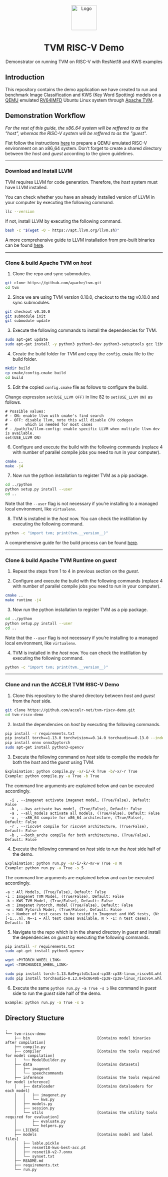 <div align="center">
  <a href="https://accelr.lk/">
    <img src="https://avatars.githubusercontent.com/u/55974019?s=200&v=4" alt="Logo" width="80" height="80">
  </a>

<h1 align="center">TVM RISC-V Demo</h1>

<p align="center">
   Demonstrator on running TVM on RISC-V with ResNet18 and KWS examples
    <br />
  </p>
</div>
</p>

## Introduction
This repository contains the demo application we have created to run and benchmark Image Classification and KWS (Key Word Spotting) models on a [QEMU](https://www.qemu.org/) emulated [RV64IMFD](https://www3.diism.unisi.it/~giorgi/didattica/tools1/RISCV_ISA_TABLE-v11.pdf) Ubuntu Linux system through [Apache TVM](https://tvm.apache.org/).

## Demonstration Workflow
*For the rest of this guide, the x86_64 system will be reffered to as the "host", whereas the RISC-V system will be reffered to as the "guest".*

Fist follow the instructions [here](./docs/ubuntu_qemu.md) to prepare a QEMU emulated RISC-V environment on an x86_64 system. Don't forget to create a shared directory between the _host_ and _guest_ according to the given guidelines.

---

### Download and Install LLVM

TVM requires LLVM for code generation. Therefore, the *_host_* system must have LLVM installed.

You can check whether you have an already installed version of LLVM in your computer by executing the following command.
```bash
llc --version
```

If not, install LLVM by executing the following command.
```bash
bash -c "$(wget -O - https://apt.llvm.org/llvm.sh)"
```

A more comprehensive guide to LLVM installation from pre-built binaries can be found [here](https://apt.llvm.org/).

---

### Clone & build Apache TVM on _host_

1. Clone the repo and sync submodules.
```bash
git clone https://github.com/apache/tvm.git
cd tvm
```

2. Since we are using TVM version 0.10.0, checkout to the tag v0.10.0 and sync submodules.
```bash
git checkout v0.10.0
git submodule init
git submodule update
```

3. Execute the following commands to install the dependencies for TVM.
```bash
sudo apt-get update
sudo apt-get install -y python3 python3-dev python3-setuptools gcc libtinfo-dev zlib1g-dev build-essential cmake libedit-dev libxml2-dev
```

4. Create the build folder for TVM and copy the `config.cmake` file to the build folder.
```bash
mkdir build
cp cmake/config.cmake build
cd build
```

5. Edit the copied `config.cmake` file as follows to configure the build.

Change expression `set(USE_LLVM OFF)` in line 82 to `set(USE_LLVM ON)` as follows.

```
# Possible values:
# - ON: enable llvm with cmake's find search
# - OFF: disable llvm, note this will disable CPU codegen
#        which is needed for most cases
# - /path/to/llvm-config: enable specific LLVM when multiple llvm-dev is available.
set(USE_LLVM ON)
```

6. Configure and execute the build with the following commands (replace 4 with number of parallel compile jobs you need to run in your computer).
```bash
cmake ..
make -j4
```

7. Now run the python installation to register TVM as a pip package.
```bash
cd ../python
python setup.py install --user
cd ..
```

Note that the `--user` flag is not necessary if you’re installing to a managed local environment, like `virtualenv`.

8. TVM is installed in the _host_ now. You can check the instillation by executing the following command.
```bash
python -c "import tvm; print(tvm.__version__)"
```

A comprehensive guide for the build process can be found [here](https://tvm.apache.org/docs/v0.10.0/install/from_source.html).

---

### Clone & build Apache TVM Runtime on _guest_

1. Repeat the steps from 1 to 4 in previous section on the _guest_.

2. Configure and execute the build with the following commands (replace 4 with number of parallel compile jobs you need to run in your computer).
```bash
cmake ..
make runtime -j4
```

3. Now run the python installation to register TVM as a pip package.
```bash
cd ../python
python setup.py install --user
cd ..
```

Note that the `--user` flag is not necessary if you’re installing to a managed local environment, like `virtualenv`.

4. TVM is installed in the _host_ now. You can check the instillation by executing the following command.
```bash
python -c "import tvm; print(tvm.__version__)"
```

---

### Clone and run the ACCELR TVM RISC-V Demo

1. Clone this repository to the shared directory between _host_ and _guest_ from the _host_ side.
```bash
git clone https://github.com/accelr-net/tvm-riscv-demo.git
cd tvm-riscv-demo
```

2. Install the dependencies on _host_ by executing the following commands.
```bash
pip install -r requirements.txt
pip install torch==1.13.0 torchvision==0.14.0 torchaudio==0.13.0 --index-url https://download.pytorch.org/whl/cpu
pip install onnx onnx2pytorch
sudo apt-get install python3-opencv
```

3. Execute the following command on _host_ side to compile the models for both the _host_ and the _guest_ using TVM.
```bash
Explaination: python compile.py -a/-i/-k True -b/-x/-r True
Example: python compile.py -a True -b True
```

The command line arguments are explained below and can be executed accordingly.

```
  -i , --imagenet activate imagenet model, (True/False), Default: False
  -k , --kws activate kws model, (True/False), Default: False
  -a , --all_models activate all models, (True/False), Default: False
  -x , --x86_64 compile for x86_64 architecture, (True/False), Default: False
  -r , --riscv64 compile for riscv64 architecture, (True/False), Default: False
  -b , --both_archs compile for both architectures, (True/False), Default: False
```

4. Execute the following command on _host_ side to run the _host_ side half of the demo.
```bash
Explaination: python run.py -a/-i/-k/-m/-w True -s N
Example: python run.py -a True -s 5
```

The command line arguments are explained below and can be executed accordingly.
```
-a : All Models, (True/False), Default: False
-i : Imagenet TVM Model, (True/False), Default: False
-k : KWS TVM Model, (True/False), Default: False
-m : Imagenet Pytorch, Model (True/False), Default: False
-w : KWS Pytorch Model, (True/False), Default: False
-s : Number of test cases to be tested in Imagenet and KWS tests, (N: [-1,..n], N=-1 = All test cases available, N > -1: n test cases), Default: 10
```

5. Navigate to the repo which is in the shared directory in _guest_ and install the dependencies on _guest_ by executing the following commands.

```bash
pip install -r requirements.txt
sudo apt-get install python3-opencv

wget <PYTORCH_WHEEL_LINK>
wget <TORCHAUDIO_WHEEL_LINK>

sudo pip install torch-1.13.0a0+gitd1c1acd-cp38-cp38-linux_riscv64.whl
sudo pip install torchaudio-0.13.0+bc8640b-cp38-cp38-linux_riscv64.whl
```

6. Execute the same `python run.py -a True -s 5` like command in _guest_ side to run the _guest_ side half of the demo.
```bash
Example: python run.py -a True -s 5
```

## Directory Stucture

```
.
└── tvm-riscv-demo
    ├── bin                              [Contains model binaries after compilation]
    ├── compile.py
    ├── compiler                         [Contains the tools required for model compilation]
    │   └── ModelBuilder.py
    ├── data                             [Contains datasets]
    │   ├── imagenet
    │   └── speechcommands
    ├── inference                        [Contains the tools required for model inference]
    │   ├── dataloader                   [Contains dataloaders for each model]
    │   │   ├── imagenet.py
    │   │   └── kws.py
    │   ├── models.py
    │   ├── session.py
    │   └── utils                        [Contains the utility tools required for evaluation]
    │       ├── evaluate.py
    │       └── helpers.py
    ├── LICENSE
    ├── models                           [Contains model and label files]
    │   ├── lable.pickle
    │   ├── resnet18-kws-best-acc.pt
    │   ├── resnet18-v2-7.onnx
    │   └── synset.txt
    ├── README.md
    ├── requirements.txt
    └── run.py
```
